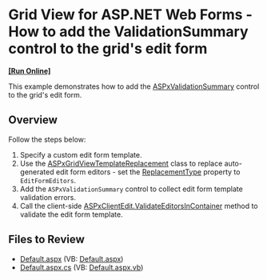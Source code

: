 # Grid View for ASP.NET Web Forms - How to add the ValidationSummary control to the grid's edit form 
<!-- run online -->
**[[Run Online]](https://codecentral.devexpress.com/e3982/)**
<!-- run online end -->

This example demonstrates how to add the [ASPxValidationSummary](https://docs.devexpress.com/AspNet/DevExpress.Web.ASPxValidationSummary) control to the grid's edit form.

## Overview

Follow the steps below:

1. Specify a custom edit form template.
2. Use the [ASPxGridViewTemplateReplacement](https://docs.devexpress.com/AspNet/DevExpress.Web.ASPxGridViewTemplateReplacement) class to replace auto-generated edit form editors - set the [ReplacementType](https://docs.devexpress.com/AspNet/DevExpress.Web.ASPxGridViewTemplateReplacement.ReplacementType) property to `EditFormEditors`.
3. Add the `ASPxValidationSummary` control to collect edit form template validation errors.
4. Call the client-side [ASPxClientEdit.ValidateEditorsInContainer](https://docs.devexpress.com/AspNet/js-ASPxClientEdit.ValidateEditorsInContainer.static(container)) method to validate the edit form template.

## Files to Review

* [Default.aspx](./CS/WebSite/Default.aspx) (VB: [Default.aspx](./VB/WebSite/Default.aspx))
* [Default.aspx.cs](./CS/WebSite/Default.aspx.cs) (VB: [Default.aspx.vb](./VB/WebSite/Default.aspx.vb))

